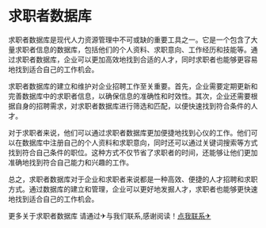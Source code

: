 # 求职者数据库

求职者数据库是现代人力资源管理中不可或缺的重要工具之一。它是一个包含了大量求职者信息的数据库，包括他们的个人资料、求职意向、工作经历和技能等。通过求职者数据库，企业可以更加高效地找到合适的人才，同时求职者也能够更容易地找到适合自己的工作机会。

求职者数据库的建立和维护对企业招聘工作至关重要。首先，企业需要定期更新和完善数据库中的求职者信息，以确保信息的准确性和时效性。其次，企业还需要根据自身的招聘需求，对求职者数据库进行筛选和匹配，以便快速找到符合条件的人才。

对于求职者来说，他们可以通过求职者数据库更加便捷地找到心仪的工作。他们可以在数据库中注册自己的个人资料和求职意向，同时还可以通过关键词搜索等方式找到符合自己条件的职位。这种方式不仅节省了求职者的时间，还能够让他们更加准确地找到符合自己能力和兴趣的工作。

总之，求职者数据库对于企业和求职者来说都是一种高效、便捷的人才招聘和求职方式。通过数据库的建立和管理，企业可以更好地发掘人才，求职者也能够更快速地找到适合自己的工作机会。

更多关于求职者数据库 请通过✈与我们联系,感谢阅读！[点我联系✈](https://m.k02.cc)